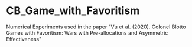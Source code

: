 # CB_Game_with_Favoritism
Numerical Experiments used in the paper "Vu et al. (2020). Colonel Blotto Games with Favoritism: Wars with Pre-allocations and Asymmetric Effectiveness"
